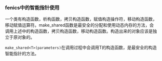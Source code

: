### fenics中的智能指针使用

一个类有构造函数，析构函数，拷贝构造函数，赋值构造操作符，移动构造函数，移动赋值运算符。make_shared函数是最安全的分配和使用动态内存的方法，会调用上述中的构造函数，拷贝构造函数，移动构造函数。构造出来的对象应该是独立于原对象的。

`make_shared<T>(parameters)`在调用过程中会调用T的构造函数，是最安全的构造智能指针的方法。